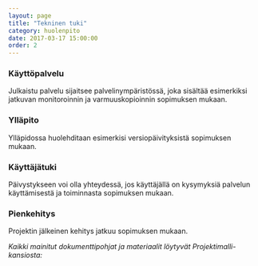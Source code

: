 ```yaml
---
layout: page
title: "Tekninen tuki"
category: huolenpito
date: 2017-03-17 15:00:00
order: 2
---
```



### Käyttöpalvelu

Julkaistu palvelu sijaitsee palvelinympäristössä, joka sisältää esimerkiksi jatkuvan monitoroinnin ja varmuuskopioinnin sopimuksen mukaan.

### Ylläpito

Ylläpidossa huolehditaan esimerkisi versiopäivityksistä sopimuksen mukaan.

### Käyttäjätuki

Päivystykseen voi olla yhteydessä, jos käyttäjällä on kysymyksiä palvelun käyttämisestä ja toiminnasta sopimuksen mukaan.

### Pienkehitys

Projektin jälkeinen kehitys jatkuu sopimuksen mukaan.

_Kaikki mainitut dokumenttipohjat ja materiaalit löytyvät Projektimalli-kansiosta:_ 